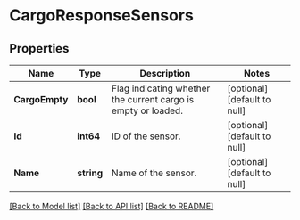 # CargoResponseSensors

## Properties
Name | Type | Description | Notes
------------ | ------------- | ------------- | -------------
**CargoEmpty** | **bool** | Flag indicating whether the current cargo is empty or loaded. | [optional] [default to null]
**Id** | **int64** | ID of the sensor. | [optional] [default to null]
**Name** | **string** | Name of the sensor. | [optional] [default to null]

[[Back to Model list]](../README.md#documentation-for-models) [[Back to API list]](../README.md#documentation-for-api-endpoints) [[Back to README]](../README.md)


